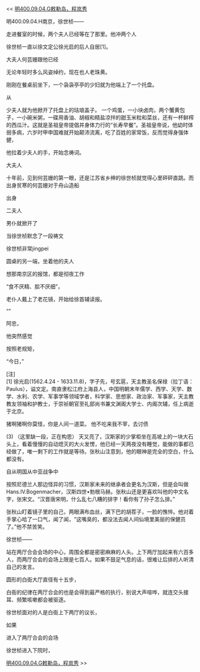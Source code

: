 << [明400.09.04.G敕勒岛，程岚秀](明400.09.04.G敕勒岛，程岚秀.md)

明400.09.04.H南京，徐世桢——

走进餐室的时候，两个夫人已经等在了那里。他冲两个人

徐世桢一直以徐文定公徐光启的后人自居[1]。

大夫人何芸姗跟他已经

无论年轻时多么风姿绰约，现在也人老珠黄。

刚刚在餐桌前坐下，一个袅袅亭亭的少妇就为他端上了一个托盘。

从

少夫人就为他掀开了托盘上的珐琅盖子。
一个鸡蛋，一小块卤肉，两个蟹黄包子，一小碗米粥，一碟用香油、胡椒和精盐凉拌的甜玉米粒和菜丝，还有一杯鲜榨的西瓜汁。这就是圣祖皇帝提倡并身体力行的“长寿早餐”。圣祖皇帝说，他幼时体弱多病，六岁时甲申国难就开始颠沛流离，吃了百姓的家常饭，反而觉得身强体健，

他拉着少夫人的手，开始念祷词。

大夫人

十年前，见到何芸姗的第一眼，还是江苏省乡绅的徐世桢就觉得心里砰砰直跳。而出身贫寒的何芸姗对于舟山造船

出身



二夫人

男仆就掀开了


当徐世桢默念了一段祷文

徐世桢非常jingpei

圆桌的另一端，坐着他的夫人

想那南京区的报馆，都是彻夜工作

“食不厌精、脍不厌细”，

老仆人戴上了老花镜，开始给徐首辅读报。

“”

阿忠，

他突然感觉

按照老规矩，

“今日，”

[注]  
[1] 徐光启(1562.4.24 - 1633.11.8)，字子先，号玄扈，天主教圣名保禄（拉丁语：Paulus），谥文定。南直隶松江府上海县人，中国明朝末年儒学、西学、天学、数学、水利、农学、军事学等领域学者，科学家、思想家、政治家、军事家，天主教教友领袖和护教士，于崇祯朝官至礼部尚书兼文渊阁大学士、内阁次辅，任上病逝于北京。


猪啊猪啊你莫怪，你是人间一道菜。
他不吃来我不宰，去讨债




(3)
（这里缺一段，正在构思）
天又亮了，汉斯家的少掌柜坐在高坡上的一块大石头上，看着慢慢的自动熄灭的大火发愣，他已经一天两夜没有睡觉，能做的事都已经做了，唯一剩下的工作就是等待。张秋山注意到，他的眼神是完全的空白，什么都没有。



自从明国从中亚战争中

按照尼德兰人那边怪异的习惯，汉斯家未来的继承者会更名为汉斯，但是会叫做Hans.IV.Bogenmacher，汉斯四世•勃根马赫。张秋山还是更喜欢叫他的中文名字，张宋文。“汉晋唐宋明，什么乱七八糟的排字！看你有了孙子怎么排。”

张秋山盯着镜子里的自己，两眼满布血丝，满下巴的胡茬子，一脸的憔悴。他对着手掌心哈了一口气，闻了闻，“这嘴臭的，都没法去闻人间仙境里美丽的保健员了。”他不禁苦笑。

徐世桢——

站在两厅合会会场的中心，周围全都是密密麻麻的人头。上下两厅加起来有六百多人，而两厅合会的会场上限是七百人。如果不鼓足气息的话，很难让后排的人听清自己的发言。

圆形的白衙大厅直径有十五步，

白衙的纪律在两厅合会的也是会得到最严格的执行，别说大声喧哗，就连交头接耳、频繁咳嗽都会被驱逐。

徐世桢面对的人是白衙上下两厅的议长，

如果


进入了两厅合会的会场


徐世桢进入下院时，

[明400.09.04.G敕勒岛，程岚秀](明400.09.04.G敕勒岛，程岚秀.md) >>
